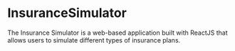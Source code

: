 # InsuranceSimulator
The Insurance Simulator is a web-based application built with ReactJS that allows users to simulate different types of insurance plans.
